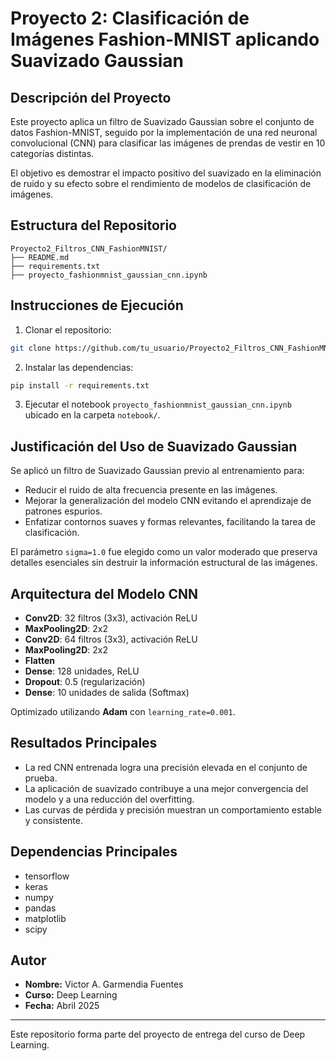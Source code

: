 # Proyecto 2: Clasificación de Imágenes Fashion-MNIST aplicando Suavizado Gaussian

## Descripción del Proyecto

Este proyecto aplica un filtro de Suavizado Gaussian sobre el conjunto de datos Fashion-MNIST, seguido por la implementación de una red neuronal convolucional (CNN) para clasificar las imágenes de prendas de vestir en 10 categorías distintas.

El objetivo es demostrar el impacto positivo del suavizado en la eliminación de ruido y su efecto sobre el rendimiento de modelos de clasificación de imágenes.

## Estructura del Repositorio

```
Proyecto2_Filtros_CNN_FashionMNIST/
├── README.md
├── requirements.txt
├── proyecto_fashionmnist_gaussian_cnn.ipynb
```

## Instrucciones de Ejecución

1. Clonar el repositorio:
```bash
git clone https://github.com/tu_usuario/Proyecto2_Filtros_CNN_FashionMNIST.git
```

2. Instalar las dependencias:
```bash
pip install -r requirements.txt
```

3. Ejecutar el notebook `proyecto_fashionmnist_gaussian_cnn.ipynb` ubicado en la carpeta `notebook/`.

## Justificación del Uso de Suavizado Gaussian

Se aplicó un filtro de Suavizado Gaussian previo al entrenamiento para:

- Reducir el ruido de alta frecuencia presente en las imágenes.
- Mejorar la generalización del modelo CNN evitando el aprendizaje de patrones espurios.
- Enfatizar contornos suaves y formas relevantes, facilitando la tarea de clasificación.

El parámetro `sigma=1.0` fue elegido como un valor moderado que preserva detalles esenciales sin destruir la información estructural de las imágenes.

## Arquitectura del Modelo CNN

- **Conv2D**: 32 filtros (3x3), activación ReLU
- **MaxPooling2D**: 2x2
- **Conv2D**: 64 filtros (3x3), activación ReLU
- **MaxPooling2D**: 2x2
- **Flatten**
- **Dense**: 128 unidades, ReLU
- **Dropout**: 0.5 (regularización)
- **Dense**: 10 unidades de salida (Softmax)

Optimizado utilizando **Adam** con `learning_rate=0.001`.

## Resultados Principales

- La red CNN entrenada logra una precisión elevada en el conjunto de prueba.
- La aplicación de suavizado contribuye a una mejor convergencia del modelo y a una reducción del overfitting.
- Las curvas de pérdida y precisión muestran un comportamiento estable y consistente.

## Dependencias Principales

- tensorflow
- keras
- numpy
- pandas
- matplotlib
- scipy

## Autor

- **Nombre:** Victor A. Garmendia Fuentes
- **Curso:** Deep Learning
- **Fecha:** Abril 2025

---

Este repositorio forma parte del proyecto de entrega del curso de Deep Learning.
